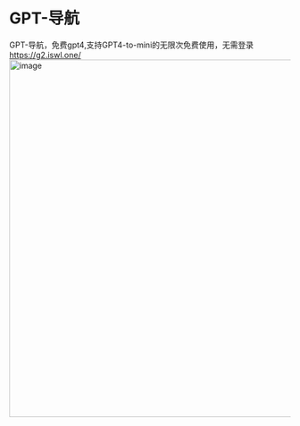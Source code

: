 # GPT-导航
GPT-导航，免费gpt4,支持GPT4-to-mini的无限次免费使用，无需登录
​https://g2.iswl.one/
<img width="639" alt="image" src="https://github.com/mxnf12/GPT-daohang/assets/130280770/b1ff802c-506f-4b98-b9a1-d7468e234eca">

